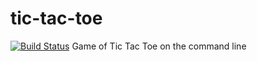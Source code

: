 tic-tac-toe
===========

[![Build Status](https://travis-ci.org/yvoyer/tic-tac-toe.svg?branch=master)](https://travis-ci.org/yvoyer/tic-tac-toe)
Game of Tic Tac Toe on the command line
